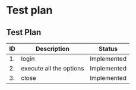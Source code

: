 # Test plan


## Test Plan

| ID | Description | Status |
| --- | --- | --- |
| 1. | login| Implemented |
| 2. | execute all the options | Implemented |
| 3.| close | Implemented |


